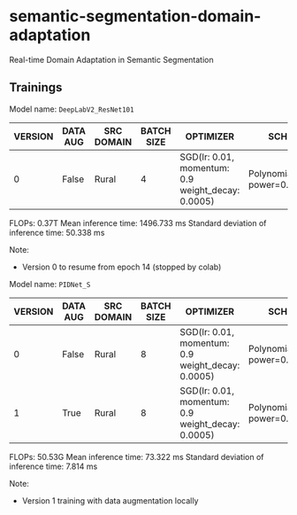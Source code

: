 # semantic-segmentation-domain-adaptation
Real-time Domain Adaptation in Semantic Segmentation


## Trainings

Model name: `DeepLabV2_ResNet101`

| VERSION | DATA AUG | SRC DOMAIN | BATCH SIZE | OPTIMIZER                                         | SCHEDULER                        | NUM_EPOCHS | TARGET DOMAIN | mIoU (%) | INFERENCE TIME (ms) |
|---------|----------|------------|------------|---------------------------------------------------|----------------------------------|------------|---------------|----------|---------------------|
| 0       | False    | Rural      | 4          | SGD(lr: 0.01, momentum: 0.9 weight_decay: 0.0005) | PolynomialLR(lr=0.01, power=0.6) | 20         | Rural         | 20.77    | 1437.69             |

FLOPs: 0.37T
Mean inference time: 1496.733 ms
Standard deviation of inference time: 50.338 ms


Note:
- Version 0 to resume from epoch 14 (stopped by colab)





Model name: `PIDNet_S`

| VERSION | DATA AUG | SRC DOMAIN | BATCH SIZE | OPTIMIZER                                         | SCHEDULER                        | NUM_EPOCHS | TARGET DOMAIN | mIoU (%) | INFERENCE TIME (ms) |
|---------|----------|------------|------------|---------------------------------------------------|----------------------------------|------------|---------------|----------|---------------------|
| 0       | False    | Rural      | 8          | SGD(lr: 0.01, momentum: 0.9 weight_decay: 0.0005) | PolynomialLR(lr=0.01, power=0.6) | 20         | Rural         | 34.02    | 73.32               |
| 1       | True     | Rural      | 8          | SGD(lr: 0.01, momentum: 0.9 weight_decay: 0.0005) | PolynomialLR(lr=0.01, power=0.6) | 20         | Rural         | xx.xx    | xx.xx               |

FLOPs: 50.53G
Mean inference time: 73.322 ms
Standard deviation of inference time: 7.814 ms


Note:
- Version 1 training with data augmentation locally